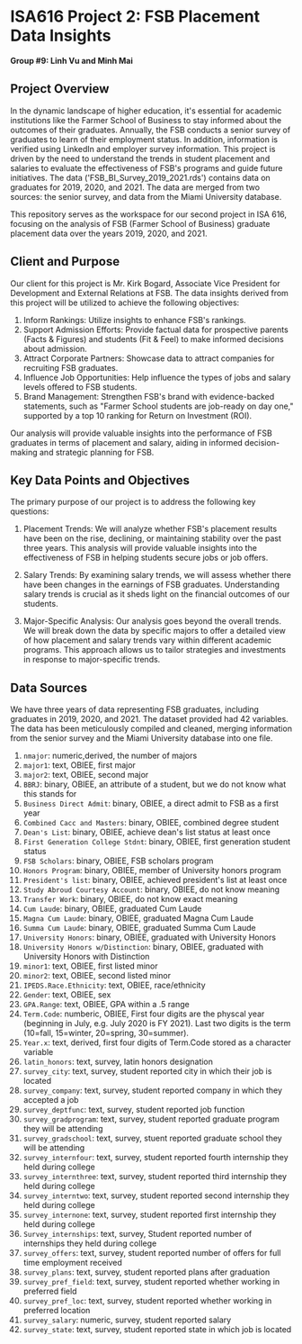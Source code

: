 # ISA616 Project 2: FSB Placement Data Insights

**Group #9: Linh Vu and Minh Mai**

## Project Overview

In the dynamic landscape of higher education, it's essential for academic institutions like the Farmer School of Business to stay informed about the outcomes of their graduates. Annually, the FSB conducts a senior survey of graduates to learn of their employment status. In addition, information is verified using LinkedIn and employer survey information. This project is driven by the need to understand the trends in student placement and salaries to evaluate the effectiveness of FSB's programs and guide future initiatives. The data ('FSB_BI_Survey_2019_2021.rds') contains data on graduates for 2019, 2020, and 2021. The data are merged from two sources: the senior survey, and data from the Miami University database.

This repository serves as the workspace for our second project in ISA 616, focusing on the analysis of FSB (Farmer School of Business) graduate placement data over the years 2019, 2020, and 2021.

## Client and Purpose

Our client for this project is Mr. Kirk Bogard, Associate Vice President for Development and External Relations at FSB. The data insights derived from this project will be utilized to achieve the following objectives:

1.  Inform Rankings: Utilize insights to enhance FSB's rankings.
2.  Support Admission Efforts: Provide factual data for prospective parents (Facts & Figures) and students (Fit & Feel) to make informed decisions about admission.
3.  Attract Corporate Partners: Showcase data to attract companies for recruiting FSB graduates.
4.  Influence Job Opportunities: Help influence the types of jobs and salary levels offered to FSB students.
5.  Brand Management: Strengthen FSB's brand with evidence-backed statements, such as "Farmer School students are job-ready on day one," supported by a top 10 ranking for Return on Investment (ROI).

Our analysis will provide valuable insights into the performance of FSB graduates in terms of placement and salary, aiding in informed decision-making and strategic planning for FSB.

## Key Data Points and Objectives

The primary purpose of our project is to address the following key questions:

1.  Placement Trends: We will analyze whether FSB's placement results have been on the rise, declining, or maintaining stability over the past three years. This analysis will provide valuable insights into the effectiveness of FSB in helping students secure jobs or job offers.

2.  Salary Trends: By examining salary trends, we will assess whether there have been changes in the earnings of FSB graduates. Understanding salary trends is crucial as it sheds light on the financial outcomes of our students.

3. Major-Specific Analysis: Our analysis goes beyond the overall trends. We will break down the data by specific majors to offer a detailed view of how placement and salary trends vary within different academic programs. This approach allows us to tailor strategies and investments in response to major-specific trends.

## Data Sources

We have three years of data representing FSB graduates, including graduates in 2019, 2020, and 2021. The dataset provided had 42 variables. The data has been meticulously compiled and cleaned, merging information from the senior survey and the Miami University database into one file.

1.  `nmajor`: numeric,derived, the number of majors
2.  `major1`: text, OBIEE, first major
3.  `major2`: text, OBIEE, second major
4.  `BBRJ`: binary, OBIEE, an attribute of a student, but we do not know what this stands for
5.  `Business Direct Admit`: binary, OBIEE, a direct admit to FSB as a first year
6.  `Combined Cacc and Masters`: binary, OBIEE, combined degree student
7.  `Dean's List`: binary, OBIEE, achieve dean's list status at least once
8.  `First Generation College Stdnt`: binary, OBIEE, first generation student status
9.  `FSB Scholars`: binary, OBIEE, FSB scholars program
10. `Honors Program`: binary, OBIEE, member of University honors program
11. `President's list`: binary, OBIEE, achieved president's list at least once
12. `Study Abroud Courtesy Account`: binary, OBIEE, do not know meaning
13. `Transfer Work`: binary, OBIEE, do not know exact meaning
14. `Cum Laude`: binary, OBIEE, graduated Cum Laude
15. `Magna Cum Laude`: binary, OBIEE, graduated Magna Cum Laude
16. `Summa Cum Laude`: binary, OBIEE, graduated Summa Cum Laude
17. `University Honors`: binary, OBIEE, graduated with University Honors
18. `University Honors w/Distinction`: binary, OBIEE, graduated with University Honors with Distinction
19. `minor1`: text, OBIEE, first listed minor
20. `minor2`: text, OBIEE, second listed minor
21. `IPEDS.Race.Ethnicity`: text, OBIEE, race/ethnicity
22. `Gender`: text, OBIEE, sex
23. `GPA.Range`: text, OBIEE, GPA within a .5 range
24. `Term.Code`: numberic, OBIEE, First four digits are the physcal year (beginning in July, e.g. July 2020 is FY 2021). Last two digits is the term (10=fall, 15=winter, 20=spring, 30=summer).
25. `Year.x`: text, derived, first four digits of Term.Code stored as a character variable
26. `latin_honors`: text, survey, latin honors designation
27. `survey_city`: text, survey, student reported city in which their job is located
28. `survey_company`: text, survey, student reported company in which they accepted a job
29. `survey_deptfunc`: text, survey, student reported job function
30. `survey_gradprogram`: text, survey, student reported graduate program they will be attending
31. `survey_gradschool`: text, survey, stuent reported graduate school they will be attending
32. `survey_internfour`: text, survey, student reported fourth internship they held during college
33. `survey_internthree`: text, survey, student reported third internship they held during college
34. `survey_interntwo`: text, survey, student reported second internship they held during college
35. `survey_internone`: text, survey, student reported first internship they held during college
36. `Survey_internships`: text, survey, Student reported number of internships they held during college
37. `survey_offers`: text, survey, student reported number of offers for full time employment received
38. `survey_plans`: text, survey, student reported plans after graduation
39. `survey_pref_field`: text, survey, student reported whether working in preferred field
40. `survey_pref_loc`: text, survey, student reported whether working in preferred location
41. `survey_salary`: numeric, survey, student reported salary
42. `survey_state`: text, survey, student reported state in which job is located
